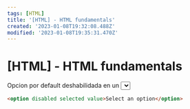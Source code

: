 ```yaml
---
tags: [HTML]
title: '[HTML] - HTML fundamentals'
created: '2023-01-08T19:32:08.488Z'
modified: '2023-01-08T19:35:31.470Z'
---
```


# [HTML] - HTML fundamentals

Opcion por default deshabilidada en un <select>
```html
<option disabled selected value>Select an option</option>
```
